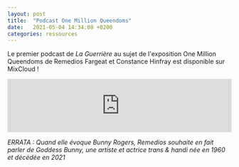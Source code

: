 ```yaml
---
layout: post
title:  "Podcast One Million Queendoms"
date:   2021-05-04 14:34:08 +0200
categories: ressources
---
```


Le premier podcast de *La Guerrière* au sujet de l'exposition One Million Queendoms de Remedios Fargeat et Constance Hinfray est disponible sur MixCloud ! 

<iframe width="100%" height="120" src="https://www.mixcloud.com/widget/iframe/?hide_cover=1&feed=%2FLaGuerri%C3%A8re%2Fone-million-queendoms%2F" frameborder="0" ></iframe>

*ERRATA : Quand elle évoque Bunny Rogers, Remedios souhaite en fait parler de Goddess Bunny, une artiste et actrice trans & handi née en 1960 et décédée en 2021*
